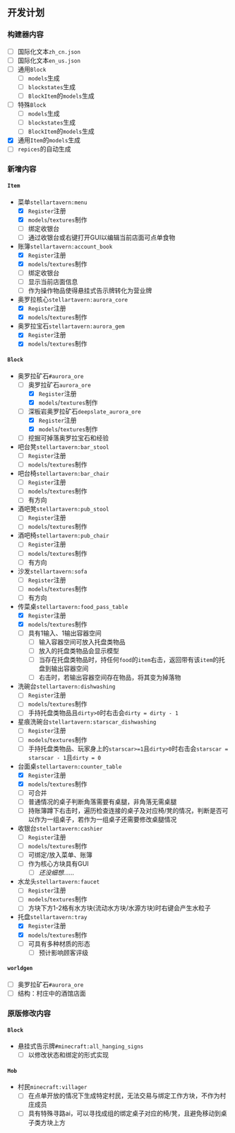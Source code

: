 ## 开发计划

### 构建器内容

- [ ] 国际化文本`zh_cn.json`
- [ ] 国际化文本`en_us.json`
- [ ] 通用`Block`
  - [ ] `models`生成
  - [ ] `blockstates`生成
  - [ ] `BlockItem`的`models`生成
- [ ] 特殊`Block`
  - [ ] `models`生成
  - [ ] `blockstates`生成
  - [ ] `BlockItem`的`models`生成
- [x] 通用`Item`的`models`生成
- [ ] `repices`的自动生成

### 新增内容

#### `Item`

- 菜单`stellartavern:menu`
  - [x] `Register`注册
  - [x] `models`/`textures`制作
  - [ ] 绑定收银台
  - [ ] 通过收银台或右键打开GUI以编辑当前店面可点单食物
- 账簿`stellartavern:account_book`
  - [x] `Register`注册
  - [x] `models`/`textures`制作
  - [ ] 绑定收银台
  - [ ] 显示当前店面信息
  - [ ] 作为操作物品使得悬挂式告示牌转化为营业牌
- 奥罗拉核心`stellartavern:aurora_core`
  - [x] `Register`注册
  - [x] `models`/`textures`制作
- 奥罗拉宝石`stellartavern:aurora_gem`
  - [x] `Register`注册
  - [x] `models`/`textures`制作

#### `Block`

- 奥罗拉矿石`#aurora_ore`
  - [ ] 奥罗拉矿石`aurora_ore`
    - [x] `Register`注册
    - [x] `models`/`textures`制作
  - [ ] 深板岩奥罗拉矿石`deepslate_aurora_ore`
    - [x] `Register`注册
    - [x] `models`/`textures`制作
  - [ ] 挖掘可掉落奥罗拉宝石和经验
- 吧台凳`stellartavern:bar_stool`
  - [ ] `Register`注册
  - [ ] `models`/`textures`制作
- 吧台椅`stellartavern:bar_chair`
  - [ ] `Register`注册
  - [ ] `models`/`textures`制作
  - [ ] 有方向
- 酒吧凳`stellartavern:pub_stool`
  - [ ] `Register`注册
  - [ ] `models`/`textures`制作
- 酒吧椅`stellartavern:pub_chair`
  - [ ] `Register`注册
  - [ ] `models`/`textures`制作
  - [ ] 有方向
- 沙发`stellartavern:sofa`
  - [ ] `Register`注册
  - [ ] `models`/`textures`制作
  - [ ] 有方向
- 传菜桌`stellartavern:food_pass_table`
  - [x] `Register`注册
  - [x] `models`/`textures`制作
  - [ ] 具有1输入、1输出容器空间
    - [ ] 输入容器空间可放入托盘类物品
    - [ ] 放入的托盘类物品会显示模型
    - [ ] 当存在托盘类物品时，持任何`food`的`item`右击，返回带有该`item`的托盘到输出容器空间
    - [ ] 右击时，若输出容器空间存在物品，将其变为掉落物
- 洗碗台`stellartavern:dishwashing`
  - [ ] `Register`注册
  - [ ] `models`/`textures`制作
  - [ ] 手持托盘类物品且`dirty>0`时右击会`dirty = dirty - 1`
- 星痕洗碗台`stellartavern:starscar_dishwashing`
  - [ ] `Register`注册
  - [ ] `models`/`textures`制作
  - [ ] 手持托盘类物品、玩家身上的`starscar>=1`且`dirty>0`时右击会`starscar = starscar - 1`且`dirty = 0`
- 台面桌`stellartavern:counter_table`
  - [x] `Register`注册
  - [x] `models`/`textures`制作
  - [ ] 可合并
  - [ ] 普通情况的桌子判断角落需要有桌腿，非角落无需桌腿
  - [ ] 持账簿蹲下右击时，遍历检查连接的桌子及对应椅/凳的情况，判断是否可以作为一组桌子，若作为一组桌子还需要修改桌腿情况
- 收银台`stellartavern:cashier`
  - [ ] `Register`注册
  - [ ] `models`/`textures`制作
  - [ ] 可绑定/放入菜单、账簿
  - [ ] 作为核心方块具有GUI
    - [ ] *还没细想......*
- 水龙头`stellartavern:faucet`
  - [ ] `Register`注册
  - [ ] `models`/`textures`制作
  - [ ] 方块下方1-2格有水方块(流动水方块/水源方块)时右键会产生水粒子
- 托盘`stellartavern:tray`
  - [x] `Register`注册
  - [x] `models`/`textures`制作
  - [ ] 可具有多种材质的形态
    - [ ] 预计影响顾客评级

#### `worldgen`

- [ ] 奥罗拉矿石`#aurora_ore`
- [ ] 结构：村庄中的酒馆店面

### 原版修改内容

#### `Block`

- 悬挂式告示牌`#minecraft:all_hanging_signs`
  - [ ] 以修改状态和绑定的形式实现

#### `Mob`

- 村民`minecraft:villager`
  - [ ] 在点单开放的情况下生成特定村民，无法交易与绑定工作方块，不作为村庄成员
  - [ ] 具有特殊寻路ai，可以寻找成组的绑定桌子对应的椅/凳，且避免移动到桌子类方块上方